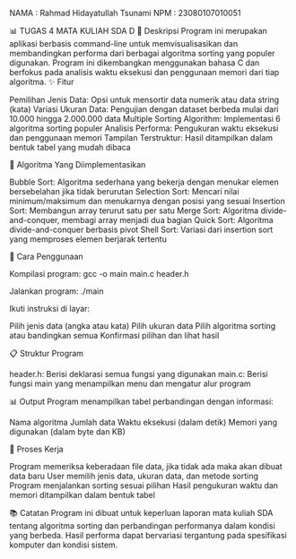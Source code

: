 NAMA : Rahmad Hidayatullah Tsunami
NPM  : 23080107010051


📊 TUGAS 4 MATA KULIAH SDA D
📝 Deskripsi
Program ini merupakan aplikasi berbasis command-line untuk memvisualisasikan dan membandingkan performa dari berbagai algoritma sorting yang populer digunakan. Program ini dikembangkan menggunakan bahasa C dan berfokus pada analisis waktu eksekusi dan penggunaan memori dari tiap algoritma.
✨ Fitur

Pemilihan Jenis Data: Opsi untuk mensortir data numerik atau data string (kata)
Variasi Ukuran Data: Pengujian dengan dataset berbeda mulai dari 10.000 hingga 2.000.000 data
Multiple Sorting Algorithm: Implementasi 6 algoritma sorting populer
Analisis Performa: Pengukuran waktu eksekusi dan penggunaan memori
Tampilan Terstruktur: Hasil ditampilkan dalam bentuk tabel yang mudah dibaca

🧮 Algoritma Yang Diimplementasikan

Bubble Sort: Algoritma sederhana yang bekerja dengan menukar elemen bersebelahan jika tidak berurutan
Selection Sort: Mencari nilai minimum/maksimum dan menukarnya dengan posisi yang sesuai
Insertion Sort: Membangun array terurut satu per satu
Merge Sort: Algoritma divide-and-conquer, membagi array menjadi dua bagian
Quick Sort: Algoritma divide-and-conquer berbasis pivot
Shell Sort: Variasi dari insertion sort yang memproses elemen berjarak tertentu

🚀 Cara Penggunaan

Kompilasi program:
gcc -o main main.c header.h

Jalankan program:
./main

Ikuti instruksi di layar:

Pilih jenis data (angka atau kata)
Pilih ukuran data
Pilih algoritma sorting atau bandingkan semua
Konfirmasi pilihan dan lihat hasil



📋 Struktur Program

header.h: Berisi deklarasi semua fungsi yang digunakan
main.c: Berisi fungsi main yang menampilkan menu dan mengatur alur program

📊 Output
Program menampilkan tabel perbandingan dengan informasi:

Nama algoritma
Jumlah data
Waktu eksekusi (dalam detik)
Memori yang digunakan (dalam byte dan KB)

🔄 Proses Kerja

Program memeriksa keberadaan file data, jika tidak ada maka akan dibuat data baru
User memilih jenis data, ukuran data, dan metode sorting
Program menjalankan sorting sesuai pilihan
Hasil pengukuran waktu dan memori ditampilkan dalam bentuk tabel

📚 Catatan
Program ini dibuat untuk keperluan laporan mata kuliah SDA tentang algoritma sorting dan perbandingan performanya dalam kondisi yang berbeda. Hasil performa dapat bervariasi tergantung pada spesifikasi komputer dan kondisi sistem.